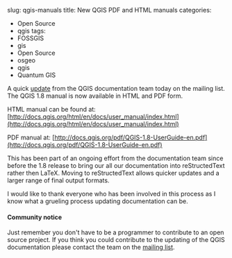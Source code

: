 slug: qgis-manuals
title: New QGIS PDF and HTML manuals
categories:
- Open Source
- qgis
tags:
- FOSSGIS
- gis
- Open Source
- osgeo
- qgis
- Quantum GIS



A quick [update](http://lists.osgeo.org/pipermail/qgis-community-team/2013-January/002436.html) from the QGIS documentation team today on the mailing list. The QGIS 1.8 manual is now available in HTML and PDF form.


HTML manual can be found at:
[http://docs.qgis.org/html/en/docs/user_manual/index.html](http://docs.qgis.org/html/en/docs/user_manual/index.html)




PDF manual at:
[http://docs.qgis.org/pdf/QGIS-1.8-UserGuide-en.pdf](http://docs.qgis.org/pdf/QGIS-1.8-UserGuide-en.pdf)

This has been part of an ongoing effort from the documentation team since before the 1.8 release to bring our all our documentation into reStructedText rather then LaTeX. Moving to reStructedText allows quicker updates and a larger range of final output formats.

I would like to thank everyone who has been involved in this process as I know what a grueling process updating documentation can be.


#### Community notice


Just remember you don't have to be a programmer to contribute to an open source project. If you think you could contribute to the updating of the QGIS documentation please contact the team on the [mailing list](http://lists.osgeo.org/mailman/listinfo/qgis-community-team).
